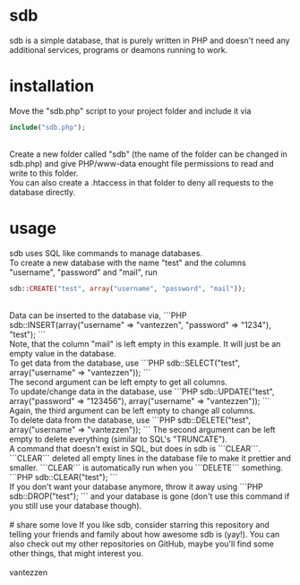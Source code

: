 # sdb
sdb is a simple database, that is purely written in PHP and doesn't need any additional services, programs or deamons running to work.

# installation
Move the "sdb.php" script to your project folder and include it via<br />
```PHP
include("sdb.php");
```
<br />
Create a new folder called "sdb" (the name of the folder can be changed in sdb.php) and give PHP/www-data enought file permissions to read and write to this folder.<br />
You can also create a .htaccess in that folder to deny all requests to the database directly.

# usage
sdb uses SQL like commands to manage databases.<br />
To create a new database with the name "test" and the columns "username", "password" and "mail", run<br />
```PHP
sdb::CREATE("test", array("username", "password", "mail"));
```
<br />
Data can be inserted to the database via,
```PHP
sdb::INSERT(array("username" => "vantezzen", "password" => "1234"), "test");
```
<br />
Note, that the column "mail" is left empty in this example. It will just be an empty value in the database.
<br />
To get data from the database, use
```PHP
sdb::SELECT("test", array("username" => "vantezzen"));
```
<br />
The second argument can be left empty to get all columns.
<br />
To update/change data in the database, use
```PHP
sdb::UPDATE("test", array("password" => "123456"), array("username" => "vantezzen"));
```
Again, the third argument can be left empty to change all columns.
<br />
To delete data from the database, use
```PHP
sdb::DELETE("test", array("username" => "vantezzen"));
```
The second argument can be left empty to delete everything (similar to SQL's "TRUNCATE").
<br />
A command that doesn't exist in SQL, but does in sdb is ```CLEAR```. ```CLEAR``` deleted all empty lines in the database file to make it prettier and smaller. ```CLEAR``` is automatically run when you ```DELETE``` something.
```PHP
sdb::CLEAR("test");
```
<br />
If you don't want your database anymore, throw it away using
```PHP
sdb::DROP("test");
```
and your database is gone (don't use this command if you still use your database though).
<br />
<br />
# share some love
If you like sdb, consider starring this repository and telling your friends and family about how awesome sdb is (yay!).
You can also check out my other repositories on GitHub, maybe you'll find some other things, that might interest you.
<br />
<br />
vantezzen
